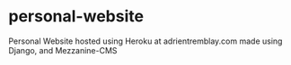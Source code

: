 # personal-website
Personal Website hosted using Heroku at adrientremblay.com made using Django, and Mezzanine-CMS
